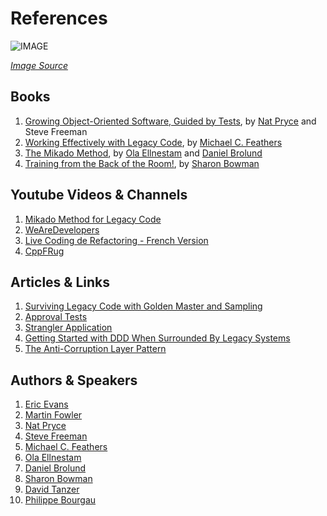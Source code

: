 # References

![IMAGE](../images/book-shelve.jpg)

*[Image Source](https://pixabay.com/photos/library-books-knowledge-information-1147815/)*

## Books

1. [Growing Object-Oriented Software, Guided by Tests](https://www.goodreads.com/book/show/4268826-growing-object-oriented-software-guided-by-tests),
by [Nat Pryce](http://natpryce.com/bio.html) and Steve Freeman
1. [Working Effectively with Legacy Code](https://www.r7krecon.com/legacy-code), by [Michael C. Feathers](https://www.r7krecon.com/)
1. [The Mikado Method](https://www.manning.com/books/the-mikado-method), by [Ola Ellnestam](https://ellnestam.wordpress.com/)
and [Daniel Brolund](https://twitter.com/danielbrolund)
1. [Training from the Back of the Room!](https://www.goodreads.com/book/show/8141935-training-from-the-back-of-the-room),
   by [Sharon Bowman](https://bowperson.com/)

## Youtube Videos & Channels

1. [Mikado Method for Legacy Code](https://www.youtube.com/watch?v=qvlkyJ26PGc)
1. [WeAreDevelopers](https://www.youtube.com/channel/UCSD0dLRGQk_T-D3RvpM5aFQ)
1. [Live Coding de Refactoring - French Version](https://www.youtube.com/watch?v=Xp7YeQsV9L4)
1. [CppFRug](https://www.youtube.com/channel/UCJlLdNmBQH9Rg-NxR68RYeQ)

## Articles & Links

1. [Surviving Legacy Code with Golden Master and Sampling](https://blog.thecodewhisperer.com/permalink/surviving-legacy-code-with-golden-master-and-sampling)
1. [Approval Tests](https://approvaltests.com/)
1. [Strangler Application](https://martinfowler.com/bliki/StranglerFigApplication.html)
1. [Getting Started with DDD When Surrounded By Legacy Systems](https://domainlanguage.com/wp-content/uploads/2016/04/GettingStartedWithDDDWhenSurroundedByLegacySystemsV1.pdf)
1. [The Anti-Corruption Layer Pattern](https://dev.to/asarnaout/the-anti-corruption-layer-pattern-pcd)

## Authors & Speakers

1. [Eric Evans](https://domainlanguage.com/)
1. [Martin Fowler](https://martinfowler.com/)
1. [Nat Pryce](http://www.natpryce.com/)
1. [Steve Freeman](https://www.higherorderlogic.com/)
1. [Michael C. Feathers](https://www.r7krecon.com/)
1. [Ola Ellnestam](https://ellnestam.wordpress.com/)
1. [Daniel Brolund](https://twitter.com/danielbrolund)
1. [Sharon Bowman](https://bowperson.com/)
1. [David Tanzer](https://www.davidtanzer.net/)
1. [Philippe Bourgau](https://philippe.bourgau.net/)
